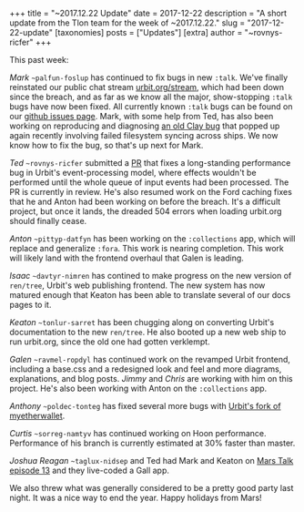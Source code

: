 +++
title = "~2017.12.22 Update"
date = 2017-12-22
description = "A short update from the Tlon team for the week of ~2017.12.22."
slug = "2017-12-22-update"
[taxonomies]
posts = ["Updates"]
[extra]
author = "~rovnys-ricfer"
+++

This past week:

*Mark* `~palfun-foslup` has continued to fix bugs in new `:talk`. We've finally reinstated our public chat stream [urbit.org/stream](https://urbit.org/stream), which had been down since the breach, and as far as we know all the major, show-stopping `:talk` bugs have now been fixed. All currently known `:talk` bugs can be found on our [github issues page](https://github.com/urbit/arvo/issues). Mark, with some help from Ted, has also been working on reproducing and diagnosing [an old Clay bug](https://github.com/urbit/arvo/issues/501) that popped up again recently involving failed filesystem syncing across ships. We now know how to fix the bug, so that's up next for Mark.

*Ted* `~rovnys-ricfer` submitted a [PR](https://github.com/urbit/urbit/pull/910) that fixes a long-standing performance bug in Urbit's event-processing model, where effects wouldn't be performed until the whole queue of input events had been processed. The PR is currently in review. He's also resumed work on the Ford caching fixes that he and Anton had been working on before the breach. It's a difficult project, but once it lands, the dreaded 504 errors when loading urbit.org should finally cease.

*Anton* `~pittyp-datfyn` has been working on the `:collections` app, which will replace and generalize `:fora`. This work is nearing completion. This work will likely land with the frontend overhaul that Galen is leading.

*Isaac* `~davtyr-nimren` has contined to make progress on the new version of `ren/tree`, Urbit's web publishing frontend. The new system has now matured enough that Keaton has been able to translate several of our docs pages to it.

*Keaton* `~tonlur-sarret` has been chugging along on converting Urbit's documentation to the new `ren/tree`. He also booted up a new web ship to run urbit.org, since the old one had gotten verklempt.

*Galen* `~ravmel-ropdyl` has continued work on the revamped Urbit frontend, including a base.css and a redesigned look and feel and more diagrams, explanations, and blog posts. *Jimmy* and *Chris* are working with him on this project. He's also been working with Anton on the `:collections` app.

*Anthony* `~poldec-tonteg` has fixed several more bugs with [Urbit's fork of myetherwallet](https://github.com/urbit/etherwallet).

*Curtis* `~sorreg-namtyv` has continued working on Hoon performance. Performance of his branch is currently estimated at 30% faster than master.

*Joshua Reagan* `~taglux-nidsep` and Ted had Mark and Keaton on [Mars Talk episode 13](https://youtu.be/CfdoGY0u044) and they live-coded a Gall app.

We also threw what was generally considered to be a pretty good party last night. It was a nice way to end the year. Happy holidays from Mars!